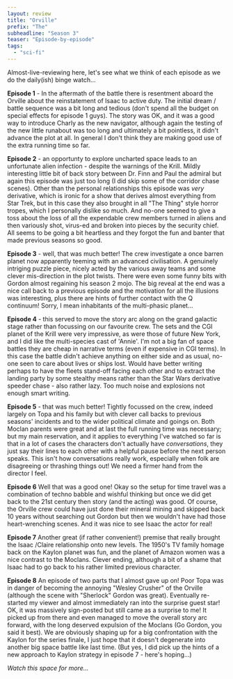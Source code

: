 ```yaml
---
layout: review
title: "Orville"
prefix: "The"
subheadline: "Season 3"
teaser: "Episode-by-episode"
tags:
  - "sci-fi"
---
```


Almost-live-reviewing here, let's see what we think of each episode as we do the
daily(ish) binge watch...

**Episode 1** - In the aftermath of the battle there is resentment aboard the Orville
about the reinstatement of Isaac to active duty. The initial dream / battle sequence
was a bit long and tedious (don't spend all the budget on special effects for
episode 1 guys). The story was OK, and it was a good way to introduce Charly as
the new navigator, although again the testing of the new little runabout was
too long and ultimately a bit pointless, it didn't advance the plot at all. In
general I don't think they are making good use of the extra running time so far.

**Episode 2** - an opportunty to explore uncharted space
leads to an unfortunate alien infection - despite the warnings of the
Krill. Mildly interesting little bit of back story between Dr. Finn and
Paul the admiral but again this episode was just too long (I did skip some
of the corridor chase scenes). Other than the personal relationships this
episode was *very* derivative, which is ironic for a show that derives
almost everything from Star Trek, but in this case they also brought in
all "The Thing" style horror tropes, which I personally dislike so much.
And no-one seemed to give a toss about the loss of all the expendable
crew members turned in aliens and then variously shot, virus-ed and
broken into pieces by the security chief. All seems to be going a bit
heartless and they forgot the fun and banter that made previous seasons
so good.

**Episode 3** - well, that was much better! The crew investigate a once
barren planet now apparently teeming with an advanced civilisation. A
genuinely intriging puzzle piece, nicely acted by the various away teams and
some clever mis-direction in the plot twists. There were even some
funny bits with Gordon almost regaining his season 2 mojo. The big
reveal at the end was a nice call back to a previous episode and
the motivation for all the illusions was interesting, plus there
are hints of further contact with the Q continuum! Sorry, I mean
inhabitants of the multi-phasic planet...

**Episode 4** - this served to move the story arc along on the grand
galactic stage rather than focussing on our favourite crew. The sets
and the CGI planet of the Krill were very impressive, as were those of
future New York, and I did like the multi-species cast of 'Annie'. I'm
not a big fan of space battles they are cheap in narrative terms (even
if expensive in CGI terms). In this case the battle didn't achieve anything
on either side and as usual, no-one seen to care about lives or ships
lost. Would have better writing perhaps to have the fleets stand-off
facing each other and to extract the landing party by some stealthy means
rather than the Star Wars derivative speeder chase - also rather lazy.
Too much noise and explosions not enough smart writing.

**Episode 5** - that was much better! Tightly focussed on the crew, indeed
largely on Topa and his family but with clever call backs to previous
seasons' incidents and to the wider political climate and goings on. Both
Moclan parents were great and at last the full running time was necessary;
but my main reservation, and it applies to
everything I've watched so far is that in a lot of cases the characters
don't actually have *conversations*, they just say their lines to each other
with a helpful pause before the next person speaks. This isn't how conversations
really work, especially when folk are disagreeing or thrashing things out!
We need a firmer hand from the director I feel.

**Episode 6** Well that was a good one! Okay so the setup for time travel was a
combination of techno babble and wishful thinking but once we did get back to
the 21st century then story (and the acting) was good. Of course, the Orville
crew could have just done their mineral mining and skipped back 10 years
without searching out Gordon but then we wouldn't have had those
heart-wrenching scenes. And it was nice to see Isaac the actor for real!

**Episode 7** Another great (if rather convenient!) premise that really brought
the Isaac /Claire relationship onto new levels. The 1950's TV family homage
back on the Kaylon planet was fun, and the planet of Amazon women was a nice
contrast to the Moclans. Clever ending, although a bit of a shame that Isaac
had to go back to his rather limited previous character.

**Episode 8** An episode of two parts that I almost gave up on! Poor Topa
was in danger of becoming the annoying "Wesley Crusher" of the Orville
(although the scene with "Sherlock" Gordon was great). Eventually re-started
my viewer and almost immediately ran into the surprise guest star! OK, it was
massively sign-posted but still came as a surprise to me! It picked up from
there and even managed to move the overall story arc forward, with the long
deserved expulsion of the Moclans (Go Gordon, you said it best). We are obviously
shaping up for a big confrontation with the Kaylon for the series finale, I just
hope that it doesn't degenerate into another big space battle like last time.
(But yes, I did pick up the hints of a new approach to Kaylon strategy in episode
7 - here's hoping...)

*Watch this space for more...*

